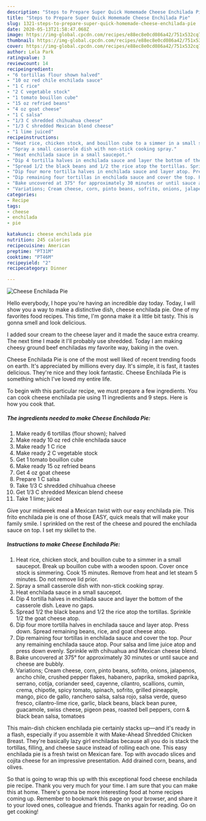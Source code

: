 ```yaml
---
description: "Steps to Prepare Super Quick Homemade Cheese Enchilada Pie"
title: "Steps to Prepare Super Quick Homemade Cheese Enchilada Pie"
slug: 1321-steps-to-prepare-super-quick-homemade-cheese-enchilada-pie
date: 2020-05-13T21:58:47.068Z
image: https://img-global.cpcdn.com/recipes/e88ec8e0cd086a42/751x532cq70/cheese-enchilada-pie-recipe-main-photo.jpg
thumbnail: https://img-global.cpcdn.com/recipes/e88ec8e0cd086a42/751x532cq70/cheese-enchilada-pie-recipe-main-photo.jpg
cover: https://img-global.cpcdn.com/recipes/e88ec8e0cd086a42/751x532cq70/cheese-enchilada-pie-recipe-main-photo.jpg
author: Lela Park
ratingvalue: 3
reviewcount: 14
recipeingredient:
- "6 tortillas flour shown halved"
- "10 oz red chile enchilada sauce"
- "1 C rice"
- "2 C vegetable stock"
- "1 tomato bouillon cube"
- "15 oz refried beans"
- "4 oz goat cheese"
- "1 C salsa"
- "1/3 C shredded chihuahua cheese"
- "1/3 C shredded Mexican blend cheese"
- "1 lime juiced"
recipeinstructions:
- "Heat rice, chicken stock, and bouillon cube to a simmer in a small saucepot. Break up bouillon cube with a wooden spoon. Cover once stock is simmering. Cook 15 minutes. Remove from heat and let steam 5 minutes. Do not remove lid prior."
- "Spray a small casserole dish with non-stick cooking spray."
- "Heat enchilada sauce in a small saucepot."
- "Dip 4 tortilla halves in enchilada sauce and layer the bottom of the casserole dish. Leave no gaps."
- "Spread 1/2 the black beans and 1/2 the rice atop the tortillas. Sprinkle 1/2 the goat cheese atop."
- "Dip four more tortilla halves in enchilada sauce and layer atop. Press down. Spread remaining beans, rice, and goat cheese atop."
- "Dip remaining four tortillas in enchilada sauce and cover the top. Pour any remaining enchilada sauce atop. Pour salsa and lime juice atop and press down evenly. Sprinkle with chihuahua and Mexican cheese blend."
- "Bake uncovered at 375° for approximately 30 minutes or until sauce and cheese are bubbly."
- "Variations; Cream cheese, corn, pinto beans, sofrito, onions, jalapenos, ancho chile, crushed pepper flakes, habanero, paprika, smoked paprika, serrano, cotija, coriander seed, cayenne, cilantro, scallions, cumin, crema, chipotle, spicy tomato, spinach, sofrito, grilled pineapple, mango, pico de gallo, ranchero salsa, salsa rojo, salsa verde, queso fresco, cilantro-lime rice, garlic, black beans, black bean puree, guacamole, swiss cheese, pigeon peas, roasted bell peppers, corn &amp; black bean salsa, tomatoes"
categories:
- Recipe
tags:
- cheese
- enchilada
- pie

katakunci: cheese enchilada pie 
nutrition: 245 calories
recipecuisine: American
preptime: "PT31M"
cooktime: "PT46M"
recipeyield: "2"
recipecategory: Dinner

---
```



![Cheese Enchilada Pie](https://img-global.cpcdn.com/recipes/e88ec8e0cd086a42/751x532cq70/cheese-enchilada-pie-recipe-main-photo.jpg)

Hello everybody, I hope you're having an incredible day today. Today, I will show you a way to make a distinctive dish, cheese enchilada pie. One of my favorites food recipes. This time, I'm gonna make it a little bit tasty. This is gonna smell and look delicious.

I added sour cream to the cheese layer and it made the sauce extra creamy. The next time I made it I&#39;ll probably use shredded. Today I am making cheesy ground beef enchiladas my favorite way, baking in the oven.

Cheese Enchilada Pie is one of the most well liked of recent trending foods on earth. It's appreciated by millions every day. It's simple, it is fast, it tastes delicious. They're nice and they look fantastic. Cheese Enchilada Pie is something which I've loved my entire life.


To begin with this particular recipe, we must prepare a few ingredients. You can cook cheese enchilada pie using 11 ingredients and 9 steps. Here is how you cook that.

<!--inarticleads1-->

##### The ingredients needed to make Cheese Enchilada Pie:

1. Make ready 6 tortillas (flour shown); halved
1. Make ready 10 oz red chile enchilada sauce
1. Make ready 1 C rice
1. Make ready 2 C vegetable stock
1. Get 1 tomato bouillon cube
1. Make ready 15 oz refried beans
1. Get 4 oz goat cheese
1. Prepare 1 C salsa
1. Take 1/3 C shredded chihuahua cheese
1. Get 1/3 C shredded Mexican blend cheese
1. Take 1 lime; juiced


Give your midweek meal a Mexican twist with our easy enchilada pie. This frito enchilada pie is one of those EASY, quick meals that will make your family smile. I sprinkled on the rest of the cheese and poured the enchilada sauce on top. I set my skillet to the. 

<!--inarticleads2-->

##### Instructions to make Cheese Enchilada Pie:

1. Heat rice, chicken stock, and bouillon cube to a simmer in a small saucepot. Break up bouillon cube with a wooden spoon. Cover once stock is simmering. Cook 15 minutes. Remove from heat and let steam 5 minutes. Do not remove lid prior.
1. Spray a small casserole dish with non-stick cooking spray.
1. Heat enchilada sauce in a small saucepot.
1. Dip 4 tortilla halves in enchilada sauce and layer the bottom of the casserole dish. Leave no gaps.
1. Spread 1/2 the black beans and 1/2 the rice atop the tortillas. Sprinkle 1/2 the goat cheese atop.
1. Dip four more tortilla halves in enchilada sauce and layer atop. Press down. Spread remaining beans, rice, and goat cheese atop.
1. Dip remaining four tortillas in enchilada sauce and cover the top. Pour any remaining enchilada sauce atop. Pour salsa and lime juice atop and press down evenly. Sprinkle with chihuahua and Mexican cheese blend.
1. Bake uncovered at 375° for approximately 30 minutes or until sauce and cheese are bubbly.
1. Variations; Cream cheese, corn, pinto beans, sofrito, onions, jalapenos, ancho chile, crushed pepper flakes, habanero, paprika, smoked paprika, serrano, cotija, coriander seed, cayenne, cilantro, scallions, cumin, crema, chipotle, spicy tomato, spinach, sofrito, grilled pineapple, mango, pico de gallo, ranchero salsa, salsa rojo, salsa verde, queso fresco, cilantro-lime rice, garlic, black beans, black bean puree, guacamole, swiss cheese, pigeon peas, roasted bell peppers, corn &amp; black bean salsa, tomatoes


This main-dish chicken enchilada pie certainly stacks up—and it&#39;s ready in a flash, especially if you assemble it with Make-Ahead Shredded Chicken Breast. They&#39;re basically lazy girl enchiladas because all you do is stack the tortillas, filling, and cheese sauce instead of rolling each one. This easy enchilada pie is a fresh twist on Mexican fare. Top with avocado slices and cojita cheese for an impressive presentation. Add drained corn, beans, and olives. 

So that is going to wrap this up with this exceptional food cheese enchilada pie recipe. Thank you very much for your time. I am sure that you can make this at home. There's gonna be more interesting food at home recipes coming up. Remember to bookmark this page on your browser, and share it to your loved ones, colleague and friends. Thanks again for reading. Go on get cooking!
